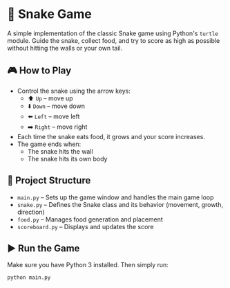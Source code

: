 # 🐍 Snake Game

A simple implementation of the classic Snake game using Python's `turtle` module. Guide the snake, collect food, and try to score as high as possible without hitting the walls or your own tail.

## 🎮 How to Play

- Control the snake using the arrow keys:
  - ⬆️ `Up` – move up
  - ⬇️ `Down` – move down
  - ⬅️ `Left` – move left
  - ➡️ `Right` – move right
- Each time the snake eats food, it grows and your score increases.
- The game ends when:
  - The snake hits the wall
  - The snake hits its own body

## 📁 Project Structure

- `main.py` – Sets up the game window and handles the main game loop
- `snake.py` – Defines the Snake class and its behavior (movement, growth, direction)
- `food.py` – Manages food generation and placement
- `scoreboard.py` – Displays and updates the score

## ▶️ Run the Game

Make sure you have Python 3 installed. Then simply run:

```bash
python main.py
